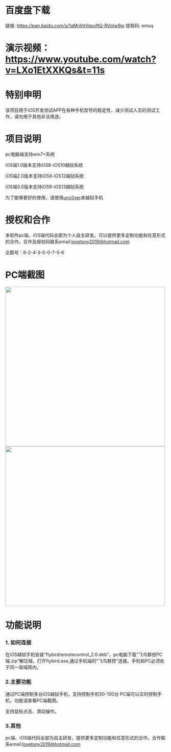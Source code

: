 # 百度盘下载
链接: https://pan.baidu.com/s/1aMriIhtVqsoftQ-RVpIw9w 提取码: emsq 
# 演示视频：https://www.youtube.com/watch?v=LXo1EtXXKQs&t=11s
# 特别申明
该项目用于iOS开发测试APP在各种手机型号的稳定性，减少测试人员的测试工作，请勿用于其他非法用途。
# 项目说明
pc电脑端支持win7+系统

iOS端1.0版本支持iOS8-iOS10越狱系统

iOS端2.0版本支持iOS8-iOS12越狱系统

iOS端3.0版本支持iOS9-iOS13越狱系统

为了能够更好的使用，请使用[unc0ver](https://github.com/pwn20wndstuff/Undecimus)来越狱手机
# 授权和合作
本软件pc端、iOS端代码全部为个人自主研发。可以提供更多定制功能和任意形式的合作。合作及授权码联系email:lovetony2019@hotmail.com 

企鹅号：6-2-4-3-0-0-7-5-6


# PC端截图
<img src="https://github.com/bandy101/flybirdremotecontroller/blob/master/%E6%88%AA%E5%9B%BE/1.png" width="500px" />

<img src="https://github.com/bandy101/flybirdremotecontroller/blob/master/%E6%88%AA%E5%9B%BE/2.png" width="500px" />

# 功能说明

###  1. 如何连接
在iOS越狱手机安装“flybirdremotecontrol_2.0.deb”，pc电脑下载“飞鸟群控PC端.zip”解压缩，打开flybird.exe,通过手机端的“飞鸟群控”连接。手机和PC必须处于同一局域网内。

###  2.主要功能
通过PC端控制多台iOS越狱手机，支持控制手机50-100台
PC端可以实时控制手机，功能请查看PC端截图。

支持鼠标点击、滑动操作。

###  3.其他
pc端、iOS端代码全部为自主研发，提供更多定制功能和任意形式的合作。合作联系email:lovetony2019@hotmail.com
